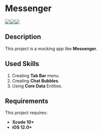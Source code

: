 # Messenger

<img src="https://imgur.com/82JSazO.png" ><img src="https://i.imgur.com/eMWegFD.png"><img src="https://i.imgur.com/3ulhLSE.png">

## Description

This project is a mocking app like **Messenger**.

## Used Skills

1. Creating **Tab Bar** menu.
2. Creating **Chat Bubbles**.
3. Using **Core Data** Entities.

 
## Requirements

This project requires: 
* **Xcode 10+** 
* **iOS 12.0+**
